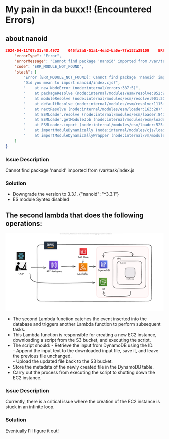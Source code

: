 # My pain in da buxx!! (Encountered Errors)

## about nanoid
```json
2024-04-11T07:31:48.497Z	045fa3a5-51a1-4ea2-ba0e-7fe182a39109	ERROR	Invoke Error 	{
    "errorType": "Error",
    "errorMessage": "Cannot find package 'nanoid' imported from /var/task/index.js\nDid you mean to import nanoid/index.cjs?",
    "code": "ERR_MODULE_NOT_FOUND",
    "stack": [
        "Error [ERR_MODULE_NOT_FOUND]: Cannot find package 'nanoid' imported from /var/task/index.js",
        "Did you mean to import nanoid/index.cjs?",
        "    at new NodeError (node:internal/errors:387:5)",
        "    at packageResolve (node:internal/modules/esm/resolve:852:9)",
        "    at moduleResolve (node:internal/modules/esm/resolve:901:20)",
        "    at defaultResolve (node:internal/modules/esm/resolve:1115:11)",
        "    at nextResolve (node:internal/modules/esm/loader:163:28)",
        "    at ESMLoader.resolve (node:internal/modules/esm/loader:841:30)",
        "    at ESMLoader.getModuleJob (node:internal/modules/esm/loader:424:18)",
        "    at ESMLoader.import (node:internal/modules/esm/loader:525:22)",
        "    at importModuleDynamically (node:internal/modules/cjs/loader:1136:29)",
        "    at importModuleDynamicallyWrapper (node:internal/vm/module:438:21)"
    ]
}
```
### Issue Description
Cannot find package 'nanoid' imported from /var/task/index.js
### Solution
- Downgrade the version to 3.3.1. {"nanoid": "^3.3.1"}
- ES module Syntex disabled


## The second lambda that does the following operations:

![Architecture Diagram](https://github.com/MayHyeyeonKim/fovusCodingChallenge/blob/main/images/triggerErr.png)

<ul>
<li>The second Lambda function catches the event inserted into the database and triggers another Lambda function to perform subsequent tasks.
<li>This Lambda function is responsible for creating a new EC2 instance, downloading a script from the S3 bucket, and executing the script.

<li>The script should:  
    - Retrieve the input from DynamoDB using the ID. </br>
    - Append the input text to the downloaded input file, save it, and leave the previous file unchanged. </br>
    - Upload the updated file back to the S3 bucket. </br>

<li>Store the metadata of the newly created file in the DynamoDB table.
<li>Carry out the process from executing the script to shutting down the EC2 instance.
</ul>

### Issue Description
Currently, there is a critical issue where the creation of the EC2 instance is stuck in an infinite loop. 

### Solution
Eventually I'll figure it out!

